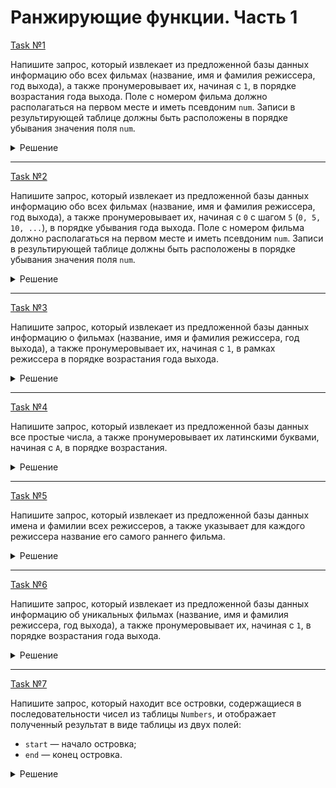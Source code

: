 # Ранжирующие функции. Часть 1

[Task №1](https://stepik.org/lesson/1264336/step/15?unit=1278466)

Напишите запрос, который извлекает из предложенной базы данных информацию обо всех фильмах (название, имя и фамилия режиссера, год выхода), а также пронумеровывает их, начиная с `1`, в порядке возрастания года выхода.
Поле с номером фильма должно располагаться на первом месте и иметь псевдоним `num`.
Записи в результирующей таблице должны быть расположены в порядке убывания значения поля `num`.

<details>
  <summary>Решение</summary>

  ```sql
  SELECT ROW_NUMBER() OVER all_rows AS num,
         title, director, release_year
  FROM Films
  WINDOW all_rows AS (ORDER BY release_year)
  ORDER BY num DESC;
  ```

</details>

---

[Task №2](https://stepik.org/lesson/1264336/step/16?unit=1278466)

Напишите запрос, который извлекает из предложенной базы данных информацию обо всех фильмах (название, имя и фамилия режиссера, год выхода), а также пронумеровывает их, начиная с `0` с шагом `5` (`0, 5, 10, ...`), в порядке убывания года выхода.
Поле с номером фильма должно располагаться на первом месте и иметь псевдоним `num`.
Записи в результирующей таблице должны быть расположены в порядке убывания значения поля `num`.

<details>
  <summary>Решение</summary>

  ```sql
  SELECT ((ROW_NUMBER() OVER step_5 - 1) * 5) AS num,
         title, director, release_year
  FROM Films
  WINDOW step_5 AS (ORDER BY release_year DESC)
  ORDER BY num DESC;
  ```

</details>

---

[Task №3](https://stepik.org/lesson/1264336/step/17?unit=1278466)

Напишите запрос, который извлекает из предложенной базы данных информацию о фильмах (название, имя и фамилия режиссера, год выхода), а также пронумеровывает их, начиная с `1`, в рамках режиссера в порядке возрастания года выхода.

<details>
  <summary>Решение</summary>

  ```sql
  SELECT ROW_NUMBER() OVER order_director AS num,
         title, director, release_year
  FROM Films
  WINDOW order_director AS (PARTITION BY director ORDER BY release_year)
  ORDER BY director, num DESC;
  ```

</details>

---

[Task №4](https://stepik.org/lesson/1264336/step/18?unit=1278466)

Напишите запрос, который извлекает из предложенной базы данных все простые числа, а также пронумеровывает их латинскими буквами, начиная с `A`, в порядке возрастания.

<details>
  <summary>Решение</summary>

  ```sql
  SELECT CONVERT(CHAR(ROW_NUMBER() OVER letter_number + 64), CHAR) AS letter, 
         num
  FROM PrimeNumbers
  WINDOW letter_number AS (ORDER BY num)
  ORDER BY num DESC;
  ```

</details>

---

[Task №5](https://stepik.org/lesson/1264336/step/19?unit=1278466)

Напишите запрос, который извлекает из предложенной базы данных имена и фамилии всех режиссеров, а также указывает для каждого режиссера название его самого раннего фильма.

<details>
  <summary>Решение</summary>

  ```sql
  WITH WindowCTE AS (
      SELECT ROW_NUMBER() OVER director_film AS num, director, title
      FROM Films
      WINDOW director_film AS (PARTITION BY director ORDER BY release_year)
  )
  
  SELECT director, title
  FROM WindowCTE
  WHERE num = 1;
  ```

</details>

---

[Task №6](https://stepik.org/lesson/1264336/step/20?unit=1278466)

Напишите запрос, который извлекает из предложенной базы данных информацию об уникальных фильмах (название, имя и фамилия режиссера, год выхода), а также пронумеровывает их, начиная с `1`, в порядке возрастания года выхода.

<details>
  <summary>Решение</summary>

  ```sql
  WITH UniqueFilms AS (
      SELECT DISTINCT title, director, release_year
      FROM Films 
  )
  
  SELECT ROW_NUMBER() OVER all_rows AS num,
         UniqueFilms.*
  FROM UniqueFilms
  WINDOW all_rows AS (ORDER BY release_year)
  ORDER BY num DESC;
  ```

</details>

---

[Task №7](https://stepik.org/lesson/1264336/step/21?unit=1278466)

Напишите запрос, который находит все островки, содержащиеся в последовательности чисел из таблицы `Numbers`, и отображает полученный результат в виде таблицы из двух полей:

* `start` — начало островка;
* `end` — конец островка.

<details>
  <summary>Решение</summary>

  ```sql
  WITH DiffNumberAndRow AS (
      SELECT num,
             num - ROW_NUMBER() OVER row_numbers AS diff
      FROM Numbers
      WINDOW row_numbers AS (ORDER BY num)
  )
  
  SELECT MIN(num) AS start,
         MAX(num) AS end
  FROM DiffNumberAndRow
  GROUP BY diff;
  ```

</details>
